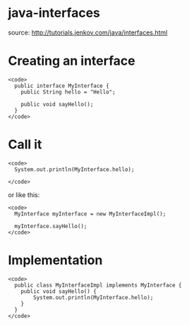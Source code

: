 # java-interfaces

source: http://tutorials.jenkov.com/java/interfaces.html

# Creating an interface
    <code>
      public interface MyInterface {
        public String hello = "Hello";

        public void sayHello();
      }
    </code>

# Call it
    <code>
      System.out.println(MyInterface.hello);

    </code>

or like this: 

    <code> 
      MyInterface myInterface = new MyInterfaceImpl();

      myInterface.sayHello();
    </code>

# Implementation
    <code>
      public class MyInterfaceImpl implements MyInterface {
        public void sayHello() {
            System.out.println(MyInterface.hello);
        }
      }
    </code>
